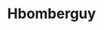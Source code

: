 ---
title: Hbomberguy
type: channel
channel: hbomberguy
tags:
- breadtube
url: /hbomberguy/
videos:
- GjNILjFters
- TebCHHCw9rY
- RLqXkYrdmjY
- j7f26gVlDQI
- 06yy88tLWlg
- _mvYUaZYtJk
- WIM-GKRS9Vk
- IpDUNTb0D00
- 2gFsOoKAHZg
- I5auJOBC828
- l8u8wZ0WvxI
- WYwpEzBvulA
- JOp28hQb_Xw
- XYXkHIsslD0
- C8dfiDeJeDU
- wtPZ96oHH-4
- 5MS0TrsI7rE
- CnPOQr1pxY8
- 5-qccQbgH6I
- xbZMqS-fW-8
- LqYgjGDaMYg
- YpdY8eMwjZ8
- t-5_zoEsY6c
- ZDtJ7bte_zg
- dklVypazQsA
- dVbC0jASJYA
- LkoGBOs5ecM
- P2mGHeCAJOs
- SRTfcMeqhig
- _pEfhgG3Ocw
- aL_vIqMiHK0
- 5_IT0C7bm2s
- C6NiXAdMzEk
- JwYLTJelJ0k
- Ahuj1B0ow4U
- RmLFGWAyajU
- 4xRDiUD1a8c
- AC3OuLU5XCw
- g43NZSmY6-8
- 1t_Bs-8L4Mo
- 3Oco4WYRdaU
- 4DhaUe6y-Co
- 4E-0sjkDnkc
- coNQAucXoNM
- XmKGPRXE-xw
- ch-5ydxW_WE
- RgVIQWItFE8
- rc24YtUslCU
- sAmM872874A
- gY172rzvbWE
- mLJ1gyIzg78
- jN0REjUCGlE
- Ozf2hwEOWHE
- SpgBkpb7xlU
- 4UyPV2Fj4lk
- ziqXwyCjuFE
- J7Zp1DZJIYU
- 62eCT40iLNk
- -E0p0GQCAM8
- vYQo6LI3Y7c
- hxUmdlhaxmA
- YGbnAJR-vZA
- B5q8H8xEXOQ
- Uph7UltCRCQ
- nsdIHK8O5yo
- VZ72TJ1d9tk
- I6OhqPt_LwM
- CAvsO7oO7Hk
menu:
  main:
    parent: Channels
---